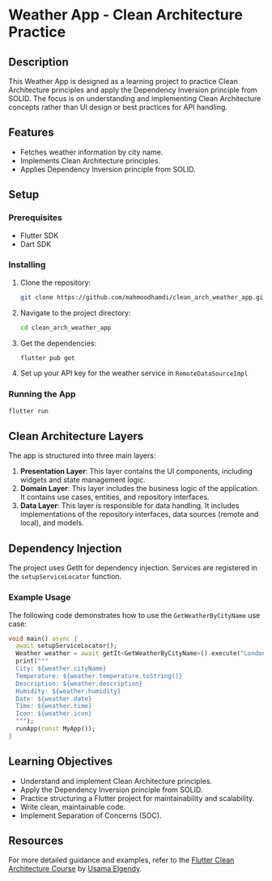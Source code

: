 # Weather App - Clean Architecture Practice

## Description

This Weather App is designed as a learning project to practice Clean Architecture principles and apply the Dependency Inversion principle from SOLID. The focus is on understanding and implementing Clean Architecture concepts rather than UI design or best practices for API handling.

## Features

- Fetches weather information by city name.
- Implements Clean Architecture principles.
- Applies Dependency Inversion principle from SOLID.

## Setup

### Prerequisites

- Flutter SDK
- Dart SDK

### Installing

1. Clone the repository:

    ```sh
    git clone https://github.com/mahmoodhamdi/clean_arch_weather_app.git
    ```

2. Navigate to the project directory:

    ```sh
    cd clean_arch_weather_app
    ```

3. Get the dependencies:

    ```sh
    flutter pub get
    ```

4. Set up your API key for the weather service in `RemoteDataSourceImpl`

### Running the App

```sh
flutter run
```

## Clean Architecture Layers

The app is structured into three main layers:

1. **Presentation Layer**: This layer contains the UI components, including widgets and state management logic.
2. **Domain Layer**: This layer includes the business logic of the application. It contains use cases, entities, and repository interfaces.
3. **Data Layer**: This layer is responsible for data handling. It includes implementations of the repository interfaces, data sources (remote and local), and models.

## Dependency Injection

The project uses GetIt for dependency injection. Services are registered in the `setupServiceLocator` function.

### Example Usage

The following code demonstrates how to use the `GetWeatherByCityName` use case:

```dart
void main() async {
  await setupServiceLocator();
  Weather weather = await getIt<GetWeatherByCityName>().execute("London");
  print("""
  City: ${weather.cityName}
  Temperature: ${weather.temperature.toString()}
  Description: ${weather.description}
  Humidity: ${weather.humidity}
  Date: ${weather.date}
  Time: ${weather.time}
  Icon: ${weather.icon}
  """);
  runApp(const MyApp());
}
```

## Learning Objectives

- Understand and implement Clean Architecture principles.
- Apply the Dependency Inversion principle from SOLID.
- Practice structuring a Flutter project for maintainability and scalability.
- Write clean, maintainable code.
- Implement Separation of Concerns (SOC).

## Resources

For more detailed guidance and examples, refer to the [Flutter Clean Architecture Course](https://www.udemy.com/course/flutter-clean-architecture-2022-flutter-3-in-arabic/) by [Usama Elgendy](https://github.com/usamaaelgendy).
